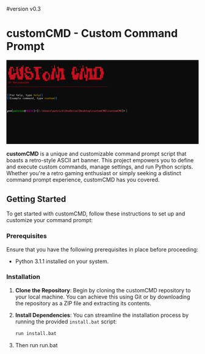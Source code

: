 #version v0.3
# customCMD - Custom Command Prompt 

![customCMD Banner](img/image_2023-10-22_121439345.png)

**customCMD** is a unique and customizable command prompt script that boasts a retro-style ASCII art banner. This project empowers you to define and execute custom commands, manage settings, and run Python scripts. Whether you're a retro gaming enthusiast or simply seeking a distinct command prompt experience, customCMD has you covered.

## Getting Started

To get started with customCMD, follow these instructions to set up and customize your command prompt:

### Prerequisites

Ensure that you have the following prerequisites in place before proceeding:

- Python 3.1.1 installed on your system.

### Installation

1. **Clone the Repository**: Begin by cloning the customCMD repository to your local machine. You can achieve this using Git or by downloading the repository as a ZIP file and extracting its contents.

2. **Install Dependencies**: You can streamline the installation process by running the provided `install.bat` script:
   ```sh
   run install.bat
3. Then run run.bat
